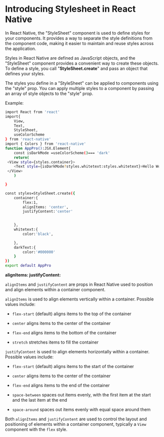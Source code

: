 # Introducing  Stylesheet in React Native

In React Native, the "StyleSheet" component is used to define styles for your components. It provides a way to separate the style definitions from the component code, making it easier to maintain and reuse styles across the application.

Styles in React Native are defined as JavaScript objects, and the "StyleSheet" component provides a convenient way to create these objects. To define a style, you call "**StyleSheet.create**" and pass an object that defines your styles.

The styles you define in a "StyleSheet" can be applied to components using the "style" prop. You can apply multiple styles to a component by passing an array of style objects to the "style" prop.

Example:

```bash
import React from 'react'
import{
    View,
    Text,
    StyleSheet,
    useColorScheme
} from 'react-native'
import { Colors } from 'react-native'
function AppPro():JSX.Element{
    const isDarkMode =useColorScheme()=== 'dark'
    return(
 <View style={styles.container}> 
    <Text style={isDarkMode?styles.whitetext:styles.whitetext}>Hello World</Text>
 </View>       
    ) 

}

const styles=StyleSheet.create({
    container:{
        flex:1,
        alignItems: 'center',
        justifyContent:'center'
        

    },
    whitetext:{
        color:'black',

    },
    darkText:{
        color:'#000000'
    }
})
export default AppPro 
```

**alignItems: justifyContent:**

`alignItems` and `justifyContent` are props in React Native used to position and align elements within a container component.

`alignItems` is used to align elements vertically within a container. Possible values include:

* `flex-start` (default) aligns items to the top of the container
    
* `center` aligns items to the center of the container
    
* `flex-end` aligns items to the bottom of the container
    
* `stretch` stretches items to fill the container
    

`justifyContent` is used to align elements horizontally within a container. Possible values include:

* `flex-start` (default) aligns items to the start of the container
    
* `center` aligns items to the center of the container
    
* `flex-end` aligns items to the end of the container
    
* `space-between` spaces out items evenly, with the first item at the start and the last item at the end
    
* `space-around` spaces out items evenly with equal space around them
    

Both `alignItems` and `justifyContent` are used to control the layout and positioning of elements within a container component, typically a `View` component with the `flex` style.